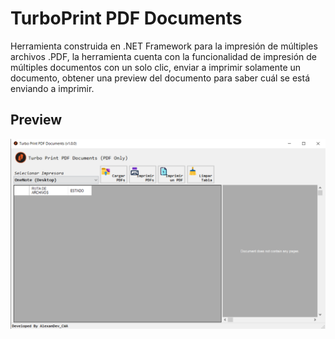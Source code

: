 # TurboPrint PDF Documents
Herramienta construida en .NET Framework para la impresión de múltiples archivos .PDF, la herramienta cuenta con la funcionalidad de impresión de múltiples documentos con un solo clic, enviar a imprimir solamente un documento, obtener una preview del documento para saber cuál se está enviando a imprimir.

## Preview

![TurboPrintPDFDocuemtn - Image](img/TurboPrintPdfDocument.png)